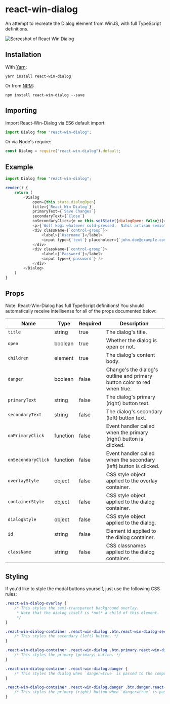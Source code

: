# react-win-dialog
An attempt to recreate the Dialog element from WinJS, with full TypeScript definitions.

![Screeshot of React Win Dialog](https://i.imgur.com/l20vhNe.png)

## Installation

With [Yarn](https://github.com/yarnpkg/yarn):

```shell
yarn install react-win-dialog
```

Or from [NPM](https://npmjs.com/package/react-win-dialog):

```shell
npm install react-win-dialog --save
```

## Importing

Import React-Win-Dialog via ES6 default import:

```js
import Dialog from "react-win-dialog";
```

Or via Node's require:

```js
const Dialog = require("react-win-dialog").default;
```

## Example

```js
import Dialog from "react-win-dialog";

render() {
    return (
        <Dialog
            open={this.state.dialogOpen}
            title={`React Win Dialog`}
            primaryText={`Save Changes`}
            secondaryText={`Close`}
            onSecondaryClick={e => this.setState({dialogOpen: false})}>
            <p>{`Wolf kogi whatever cold-pressed.  Nihil artisan semiotics williamsburg nulla.`}</p>
            <div className={`control-group`}>
                <label>{`Username`}</label>
                <input type={`text`} placeholder={`john.doe@example.com`} />
            </div>
            <div className={`control-group`}>
                <label>{`Password`}</label>
                <input type={`password`} />
            </div>
        </Dialog>
    )
}
```

## Props

Note: React-Win-Dialog has full TypeScript definitions! You should automatically receive intellisense for all of the props documented below:

| Name | Type | Required | Description |
|------|------|----------|-------------|
| `title` | string | true | The dialog's title. |
| `open` | boolean | true | Whether the dialog is open or not. |
| `children` | element | true | The dialog's content body. |
| `danger` | boolean | false | Change's the dialog's outline and primary button color to red when true. |
| `primaryText` | string | false | The dialog's primary (right) button text. |
| `secondaryText` | string | false | The dialog's secondary (left) button text. |
| `onPrimaryClick` | function | false | Event handler called when the primary (right) button is clicked. |
| `onSecondaryClick` | function | false | Event handler called when the secondary (left) button is clicked. |
| `overlayStyle` | object | false | CSS style object applied to the overlay container. |
| `containerStyle` | object| false | CSS style object applied to the dialog container. |
| `dialogStyle` | object | false | CSS style object applied to the dialog. |
| `id` | string | false | Element id applied to the dialog container. |
| `className` | string | false | CSS classnames applied to the dialog container. |

## Styling

If you'd like to style the modal buttons yourself, just use the following CSS rules:

```css
.react-win-dialog-overlay {
    /* This styles the semi-transparent background overlay.
     * Note that the dialog itself is *not* a child of this element.
     */
}

.react-win-dialog-container .react-win-dialog .btn.react-win-dialog-secondary-command {
    /* This styles the secondary (left) button. */
}

.react-win-dialog-container .react-win-dialog .btn.primary.react-win-dialog-primary-command {
    /* This styles the primary (primary) button. */
}

.react-win-dialog-container .react-win-dialog.danger {
    /* This styles the dialog when `danger=true` is passed to the component. */
}

.react-win-dialog-container .react-win-dialog.danger .btn.danger.react-win-dialog-primary-command {
    /* This styles the primary (right) button when `danger=true` is passed to the component. */
}
```
